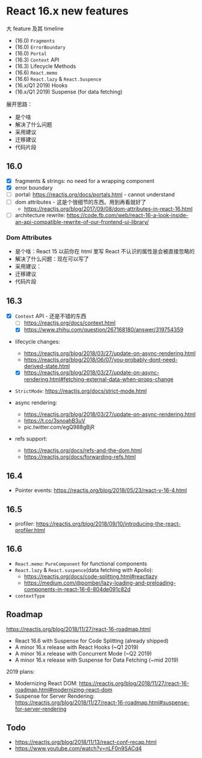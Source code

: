 # React 16.x new features

大 feature 及其 timeline

- (16.0) `Fragments`
- (16.0) `ErrorBoundary`
- (16.0) `Portal`
- (16.3) `Context` API
- (16.3) Lifecycle Methods
- (16.6) `React.memo`
- (16.6) `React.lazy` & `React.Suspence`
- (16.x/Q1 2019) Hooks
- (16.x/Q1 2019) Suspense (for data fetching)

展开思路：

- 是个啥
- 解决了什么问题
- 采用建议
- 迁移建议
- 代码片段

## 16.0

- [x] fragments & strings: no need for a wrapping component
- [x] error boundary
- [ ] portal: https://reactjs.org/docs/portals.html - cannot understand
- [ ] dom attributes - 这是个很细节的东西。用到再看就好了
  - https://reactjs.org/blog/2017/09/08/dom-attributes-in-react-16.html
- [ ] architecture rewrite: https://code.fb.com/web/react-16-a-look-inside-an-api-compatible-rewrite-of-our-frontend-ui-library/

### Dom Attributes

- 是个啥：React 15 以前你在 html 里写 React 不认识的属性是会被直接忽略的
- 解决了什么问题：现在可以写了
- 采用建议：
- 迁移建议
- 代码片段

## 16.3

- [x] `Context` API - 还是不错的东西
  - [ ] https://reactjs.org/docs/context.html
  - [x] https://www.zhihu.com/question/267168180/answer/319754359
- lifecycle changes:
  - https://reactjs.org/blog/2018/03/27/update-on-async-rendering.html
  - https://reactjs.org/blog/2018/06/07/you-probably-dont-need-derived-state.html
  - [x] https://reactjs.org/blog/2018/03/27/update-on-async-rendering.html#fetching-external-data-when-props-change
- `StrictMode`: https://reactjs.org/docs/strict-mode.html
- async rendering:
  - https://reactjs.org/blog/2018/03/27/update-on-async-rendering.html
  - https://t.co/3snoahB3uV
  - pic.twitter.com/egQ988gBjR
- refs support:

  - https://reactjs.org/docs/refs-and-the-dom.html
  - https://reactjs.org/docs/forwarding-refs.html

## 16.4

- Pointer events: https://reactjs.org/blog/2018/05/23/react-v-16-4.html

## 16.5

- profiler: https://reactjs.org/blog/2018/09/10/introducing-the-react-profiler.html

## 16.6

- `React.memo`: `PureComponent` for functional components
- `React.lazy` & `React.suspence`(data fetching with Apollo):
  - https://reactjs.org/docs/code-splitting.html#reactlazy
  - https://medium.com/@pomber/lazy-loading-and-preloading-components-in-react-16-6-804de091c82d
- `contextType`

## Roadmap

https://reactjs.org/blog/2018/11/27/react-16-roadmap.html

- React 16.6 with Suspense for Code Splitting (already shipped)
- A minor 16.x release with React Hooks (~Q1 2019)
- A minor 16.x release with Concurrent Mode (~Q2 2019)
- A minor 16.x release with Suspense for Data Fetching (~mid 2019)

2019 plans:

- Modernizing React DOM: https://reactjs.org/blog/2018/11/27/react-16-roadmap.html#modernizing-react-dom
- Suspense for Server Rendering: https://reactjs.org/blog/2018/11/27/react-16-roadmap.html#suspense-for-server-rendering

## Todo

- https://reactjs.org/blog/2018/11/13/react-conf-recap.html
- https://www.youtube.com/watch?v=nLF0n9SACd4
